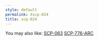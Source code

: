 ```yaml
---
style: default
permalink: Xscp-024
title: scp-024
---
```

You may also like:
[SCP-063](http://scp-wiki.net/scp-063)
[SCP-776-ARC](http://scp-wiki.net/scp-776-arc)